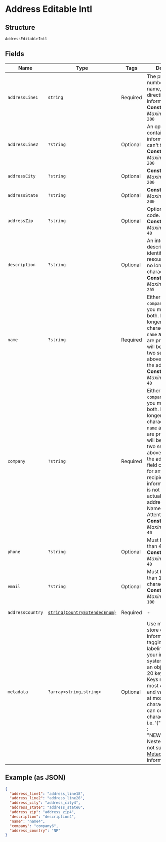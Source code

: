 
# Address Editable Intl

## Structure

`AddressEditableIntl`

## Fields

| Name | Type | Tags | Description | Getter | Setter |
|  --- | --- | --- | --- | --- | --- |
| `addressLine1` | `string` | Required | The primary number, street name, and directional information.<br>**Constraints**: *Maximum Length*: `200` | getAddressLine1(): string | setAddressLine1(string addressLine1): void |
| `addressLine2` | `?string` | Optional | An optional field containing any information which can't fit into line 1.<br>**Constraints**: *Maximum Length*: `200` | getAddressLine2(): ?string | setAddressLine2(?string addressLine2): void |
| `addressCity` | `?string` | Optional | **Constraints**: *Maximum Length*: `200` | getAddressCity(): ?string | setAddressCity(?string addressCity): void |
| `addressState` | `?string` | Optional | **Constraints**: *Maximum Length*: `200` | getAddressState(): ?string | setAddressState(?string addressState): void |
| `addressZip` | `?string` | Optional | Optional postal code.<br>**Constraints**: *Maximum Length*: `40` | getAddressZip(): ?string | setAddressZip(?string addressZip): void |
| `description` | `?string` | Optional | An internal description that identifies this resource. Must be no longer than 255 characters.<br>**Constraints**: *Maximum Length*: `255` | getDescription(): ?string | setDescription(?string description): void |
| `name` | `?string` | Required | Either `name` or `company` is required, you may also add both. Must be no longer than 40 characters. If both `name` and `company` are provided, they will be printed on two separate lines above the rest of the address.<br>**Constraints**: *Maximum Length*: `40` | getName(): ?string | setName(?string name): void |
| `company` | `?string` | Required | Either `name` or `company` is required, you may also add both. Must be no longer than 40 characters. If both `name` and `company` are provided, they will be printed on two separate lines above the rest of the address. This field can be used for any secondary recipient information which is not part of the actual mailing address (Company Name, Department, Attention Line, etc).<br>**Constraints**: *Maximum Length*: `40` | getCompany(): ?string | setCompany(?string company): void |
| `phone` | `?string` | Optional | Must be no longer than 40 characters.<br>**Constraints**: *Maximum Length*: `40` | getPhone(): ?string | setPhone(?string phone): void |
| `email` | `?string` | Optional | Must be no longer than 100 characters.<br>**Constraints**: *Maximum Length*: `100` | getEmail(): ?string | setEmail(?string email): void |
| `addressCountry` | [`string(CountryExtendedEnum)`](../../doc/models/country-extended-enum.md) | Required | - | getAddressCountry(): string | setAddressCountry(string addressCountry): void |
| `metadata` | `?array<string,string>` | Optional | Use metadata to store custom information for tagging and labeling back to your internal systems. Must be an object with up to 20 key-value pairs. Keys must be at most 40 characters and values must be at most 500 characters. Neither can contain the characters `"` and `\`. i.e. '{"customer_id" : "NEWYORK2015"}' Nested objects are not supported.  See [Metadata](#section/Metadata) for more information. | getMetadata(): ?array | setMetadata(?array metadata): void |

## Example (as JSON)

```json
{
  "address_line1": "address_line18",
  "address_line2": "address_line26",
  "address_city": "address_city4",
  "address_state": "address_state6",
  "address_zip": "address_zip4",
  "description": "description4",
  "name": "name4",
  "company": "company6",
  "address_country": "NP"
}
```

